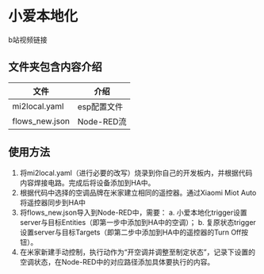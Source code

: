 # 小爱本地化

b站视频链接

## 文件夹包含内容介绍

| 文件           | 介绍        |
| -------------- | ----------- |
| mi2local.yaml  | esp配置文件 |
| flows_new.json | Node-RED流  |

## 使用方法

1. 将mi2local.yaml（进行必要的改写）烧录到你自己的开发板内，并根据代码内容焊接电路。完成后将设备添加到HA中。
2. 根据代码中选择的空调品牌在米家建立相同的遥控器。通过Xiaomi Miot Auto将遥控器同步到HA中
3. 将flows_new.json导入到Node-RED中，需要：
   a. 小爱本地化trigger设置server与目标Entities（即第一步中添加到HA中的空调）；
   b. 复原状态trigger设置server与目标Targets（即第二步中添加到HA中的遥控器的Turn Off按钮）。
4. 在米家新建手动控制，执行动作为“开空调并调整至制定状态”，记录下设置的空调状态，在Node-RED中的对应路径添加具体要执行的内容。
